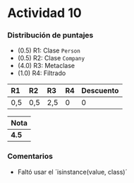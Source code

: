 # Actividad 10

### Distribución de puntajes

* (0.5) R1: Clase `Person`
* (0.5) R2: Clase `Company`
* (4.0) R3: Metaclase
* (1.0) R4: Filtrado
 
| R1 | R2 | R3 | R4 | Descuento |
|:---|:---|:---|:---|:----------|
| 0,5  | 0,5  | 2,5  | 0  | 0         |

| Nota |
|:-----|
| **4.5** |

### Comentarios
* Faltó usar el ´isinstance(value, class)´
